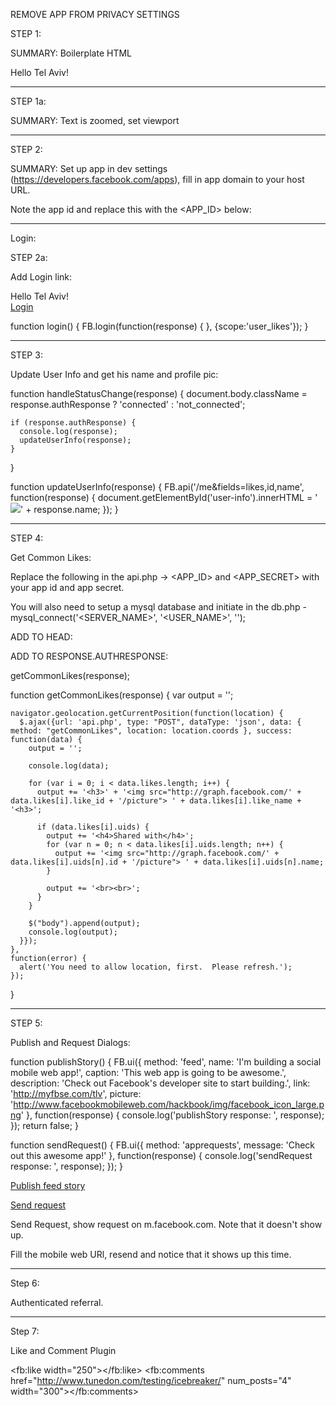 REMOVE APP FROM PRIVACY SETTINGS

STEP 1:

SUMMARY: Boilerplate HTML

<html>
<head>
  <title>Tel Aviv Hack</title>
</head>
<body>
Hello Tel Aviv!
</body>
</html>


--------------------------------------------------------------

STEP 1a:

SUMMARY: Text is zoomed, set viewport

<meta name="viewport" content="initial-scale=1,minimum-scale=1,maximum-scale=1,user-scalable=no" />


--------------------------------------------------------------


STEP 2:

SUMMARY: Set up app in dev settings (https://developers.facebook.com/apps), fill in app domain to your host URL.

Note the app id and replace this with the <APP_ID> below:

  <div id="fb-root"></div>

  <script>
  (function() {
    var e = document.createElement('script');
	e.async = true;
    e.src = document.location.protocol + '//connect.facebook.net/en_US/all.js';
    document.getElementById('fb-root').appendChild(e);
    }());

  window.fbAsyncInit = function() {
    FB.init({ appId: '<APP_ID>',
    status: true,
    cookie: true,
    xfbml: true,
    oauth: true});

    FB.Event.subscribe('auth.statusChange', handleStatusChange);
  };

  function handleStatusChange(response) {
    console.log(response);
  }

  </script>


--------------------------------------------------------------
Login:

STEP 2a:

Add Login link:

<div id="user-info">Hello Tel Aviv!<br>
  <a href="#" onclick="login();">Login</a><br>
</div>

function login() {
  FB.login(function(response) { }, {scope:'user_likes'});
}

--------------------------------------------------------------


STEP 3:

Update User Info and get his name and profile pic:


  function handleStatusChange(response) {
    document.body.className = response.authResponse ? 'connected' : 'not_connected';

    if (response.authResponse) {
      console.log(response);
      updateUserInfo(response);
    }
  }

  function updateUserInfo(response) {
    FB.api('/me&fields=likes,id,name', function(response) {
      document.getElementById('user-info').innerHTML = '<img src="https://graph.facebook.com/' + response.id + '/picture">' + response.name;
    });
  }




--------------------------------------------------------------


STEP 4:

Get Common Likes:

Replace the following in the api.php -> <APP_ID> and <APP_SECRET> with your app id and app secret.

You will also need to setup a mysql database and initiate in the db.php - mysql_connect('<SERVER_NAME>', '<USER_NAME>', '<PASSWORD>');

  ADD TO HEAD:
  <script src="jquery-1.5.1.min.js"></script>


  ADD TO RESPONSE.AUTHRESPONSE:

  getCommonLikes(response);


  function getCommonLikes(response) {
      var output = '';

    navigator.geolocation.getCurrentPosition(function(location) {
      $.ajax({url: 'api.php', type: "POST", dataType: 'json', data: { method: "getCommonLikes", location: location.coords }, success: function(data) {
        output = '';

        console.log(data);

        for (var i = 0; i < data.likes.length; i++) {
          output += '<h3>' + '<img src="http://graph.facebook.com/' + data.likes[i].like_id + '/picture"> ' + data.likes[i].like_name + '<h3>';

          if (data.likes[i].uids) {
            output += '<h4>Shared with</h4>';
            for (var n = 0; n < data.likes[i].uids.length; n++) {
              output += '<img src="http://graph.facebook.com/' + data.likes[i].uids[n].id + '/picture"> ' + data.likes[i].uids[n].name;
            }

            output += '<br><br>';
          }
        }

        $("body").append(output);
        console.log(output);
      }});
    },
    function(error) {
      alert('You need to allow location, first.  Please refresh.');
    });
  }


--------------------------------------------------------------


STEP 5:

Publish and Request Dialogs:

  function publishStory() {
    FB.ui({
      method: 'feed',
      name: 'I\'m building a social mobile web app!',
      caption: 'This web app is going to be awesome.',
      description: 'Check out Facebook\'s developer site to start building.',
      link: 'http://myfbse.com/tlv',
      picture: 'http://www.facebookmobileweb.com/hackbook/img/facebook_icon_large.png'
    },
    function(response) {
      console.log('publishStory response: ', response);
    });
    return false;
  }

  function sendRequest() {
    FB.ui({
      method: 'apprequests',
      message: 'Check out this awesome app!'
    },
    function(response) {
      console.log('sendRequest response: ', response);
    });
  }





  <a href="#" onclick="publishStory();">Publish feed story</a><br>

  <a href="#" onclick="sendRequest();">Send request</a><br>


Send Request, show request on m.facebook.com. Note that it doesn't show up.

Fill the mobile web URl, resend and notice that it shows up this time.


----------------

Step 6:


Authenticated referral.


----------------

Step 7:

Like and Comment Plugin

<fb:like width="250"></fb:like>
<fb:comments href="http://www.tunedon.com/testing/icebreaker/" num_posts="4" width="300"></fb:comments>
